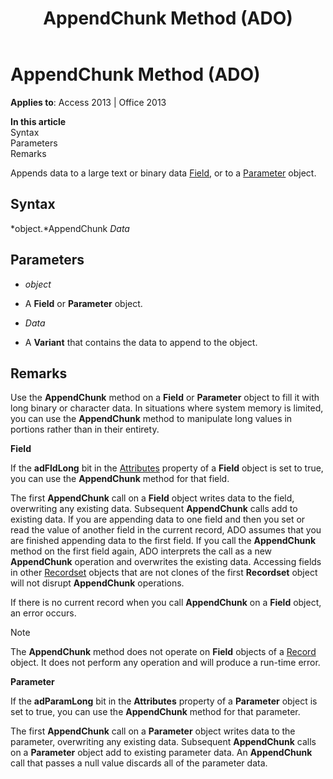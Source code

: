 ﻿---
title: AppendChunk Method (ADO)
TOCTitle: AppendChunk Method (ADO)
ms:assetid: 3fa931a3-2cd7-a3b0-a750-40e18bc9937e
ms:mtpsurl: https://msdn.microsoft.com/library/JJ249179(v=office.15)
ms:contentKeyID: 48544405
ms.date: 09/18/2015
mtps_version: v=office.15
---

# AppendChunk Method (ADO)


**Applies to**: Access 2013 | Office 2013

**In this article**  
Syntax  
Parameters  
Remarks  

Appends data to a large text or binary data [Field](field-object-ado.md), or to a [Parameter](parameter-object-ado.md) object.

## Syntax

*object.*AppendChunk *Data*

## Parameters

  - *object*

  - A **Field** or **Parameter** object.

  - *Data*

  - A **Variant** that contains the data to append to the object.

## Remarks

Use the **AppendChunk** method on a **Field** or **Parameter** object to fill it with long binary or character data. In situations where system memory is limited, you can use the **AppendChunk** method to manipulate long values in portions rather than in their entirety.

**Field**

If the **adFldLong** bit in the [Attributes](attributes-property-ado.md) property of a **Field** object is set to true, you can use the **AppendChunk** method for that field.

The first **AppendChunk** call on a **Field** object writes data to the field, overwriting any existing data. Subsequent **AppendChunk** calls add to existing data. If you are appending data to one field and then you set or read the value of another field in the current record, ADO assumes that you are finished appending data to the first field. If you call the **AppendChunk** method on the first field again, ADO interprets the call as a new **AppendChunk** operation and overwrites the existing data. Accessing fields in other [Recordset](recordset-object-ado.md) objects that are not clones of the first **Recordset** object will not disrupt **AppendChunk** operations.

If there is no current record when you call **AppendChunk** on a **Field** object, an error occurs.


> [!NOTE]
> <P>The <STRONG>AppendChunk</STRONG> method does not operate on <STRONG>Field</STRONG> objects of a <A href="record-object-ado.md">Record</A> object. It does not perform any operation and will produce a run-time error.</P>



**Parameter**

If the **adParamLong** bit in the **Attributes** property of a **Parameter** object is set to true, you can use the **AppendChunk** method for that parameter.

The first **AppendChunk** call on a **Parameter** object writes data to the parameter, overwriting any existing data. Subsequent **AppendChunk** calls on a **Parameter** object add to existing parameter data. An **AppendChunk** call that passes a null value discards all of the parameter data.

